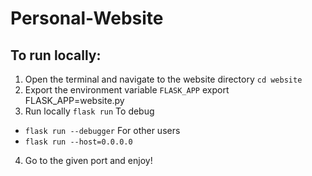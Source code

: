 # Personal-Website

## To run locally:
1. Open the terminal and navigate to the website directory
```cd website```
2. Export the environment variable ```FLASK_APP```
export FLASK_APP=website.py
3. Run locally
```flask run```
To debug
- ```flask run --debugger```
For other users
- ```flask run --host=0.0.0.0```
4. Go to the given port and enjoy!